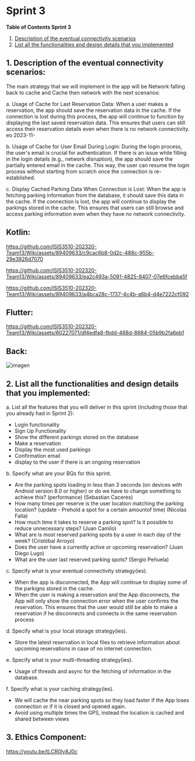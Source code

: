 # Sprint 3

**Table of Contents Sprint 3**

1. [Description of the eventual connectivity scenarios](#1-description-of-the-eventual-connectivity-scenarios)
2. [ List all the functionalities and design details that you implemented](#2-list-of-all-the-functionalities-and-design-details)



## 1. Description of the eventual connectivity scenarios:
The main strategy that we will implement in the app will be Network falling back to cache and Cache then network with the next scenarios:

a. Usage of Cache for Last Reservation Data: When a user makes a reservation, the app should save the reservation data in the cache. If the connection is lost during this process, the app will continue to function by displaying the last saved reservation data. This ensures that users can still access their reservation details even when there is no network connectivity.
eo 2023-11-

b. Usage of Cache for User Email During Login: During the login process, the user's email is crucial for authentication. If there is an issue while filling in the login details (e.g., network disruption), the app should save the partially entered email in the cache. This way, the user can resume the login process without starting from scratch once the connection is re-established.

c. Display Cached Parking Data When Connection is Lost: When the app is fetching parking information from the database, it should save this data in the cache. If the connection is lost, the app will continue to display the parkings stored in the cache. This ensures that users can still browse and access parking information even when they have no network connectivity.


## Kotlin:



https://github.com/ISIS3510-202320-Team13/Wiki/assets/89409633/c9cac6b8-0d2c-488c-955b-29e3926d7070



https://github.com/ISIS3510-202320-Team13/Wiki/assets/89409633/ea2c493a-5091-4825-8407-07e6fcebba5f



https://github.com/ISIS3510-202320-Team13/Wiki/assets/89409633/a4bca28c-1737-4c4b-a6b4-d4e7222cf092

## Flutter:


https://github.com/ISIS3510-202320-Team13/Wiki/assets/60227071/df4edfa8-fbdd-468d-8684-05b9b2fa6eb1

## Back:
![imagen](https://github.com/ISIS3510-202320-Team13/Wiki/assets/60227071/3a6fbb60-2be5-449d-b3f0-1bc8131b2d1a)


## 2. List all the functionalities and design details that you implemented:
a. List all the features that you will deliver in this sprint (including those that 
you already had in Sprint 2):
* Login functionality
* Sign Up Functionality
* Show the different parkings stored on the database
* Make a reservation
* Display the most used parkings
* Confirmation email
* display to the user if there is an ongoing reservation

b. Specify what are your BQs for this sprint.
* Are the parking spots loading in less than 3 seconds (on devices with Android version 8.0 or higher) or do we have to change something to achieve this? (performance) (Sebastian Caceres)
* How many times per reserve is the user location matching the parking location? (update - Prehold a spot for a certain amountof time) (Nicolas Falla)
* How much time it takes to reserve a parking spot? Is it possible to reduce unnecessary steps? (Juan Camilo)
* What are is most reserved parking spots by a user in each day of the week? (Cristóbal Arroyo)
* Does the user have a currently active or upcoming reservation? (Juan Diego Lugo)
* What are the user last reserved parking spots? (Sergio Peñuela)

c. Specify what is your eventual connectivity strategy(ies).
* When the app is disconnected, the App will continue to display some of the parkigns stored in the cache.
* When the user is making a reservation and the App disconnects, the App will only show the connection error when the user confirms the reservation. This ensures that the user would still be able to make a reservation if he disconnects and connects in the same reservation process

d. Specify what is your local storage strategy(ies).
* Store the latest reservation in local files to retrieve information about upcoming reservations in case of no internet connection. 

e. Specify what is your multi-threading strategy(ies).
* Usage of threads and async for the fetching of information in the database.

f. Specify what is your caching strategy(ies).
* We will cache the near parking spots so they load faster if the App loses connection or if it is closed and opened again.
* Avoid using multiple times the GPS, instead the location is cached and shared between views

## 3. Ethics Component:
https://youtu.be/tLCR0ly8J0c
